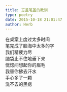 ```yaml
---  
title: 忘盖笔盖的教训  
type: poetry  
date: 2015-10-18 21:01:47  
author: Herb    
---  
```

在桌案上度过太多时间  
笔完成了脑海中太多的字  
我们精疲力尽  
脑袋止不住地垂下来  
恍惚间想起你的眉毛  
我替你拂去汗水  
手心多了一颗  
洗不去的黑痣  
